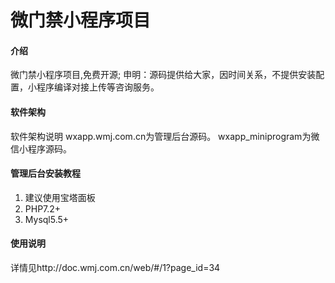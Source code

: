 # 微门禁小程序项目

#### 介绍
微门禁小程序项目,免费开源;
申明：源码提供给大家，因时间关系，不提供安装配置，小程序编译对接上传等咨询服务。

#### 软件架构
软件架构说明
wxapp.wmj.com.cn为管理后台源码。
wxapp_miniprogram为微信小程序源码。

#### 管理后台安装教程

1.  建议使用宝塔面板
2.  PHP7.2+
3.  Mysql5.5+

#### 使用说明

详情见http://doc.wmj.com.cn/web/#/1?page_id=34